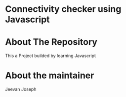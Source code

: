 # Connectivity checker using Javascript

# About The Repository 

This a Project builded by learning Javascript

# About the maintainer

Jeevan Joseph